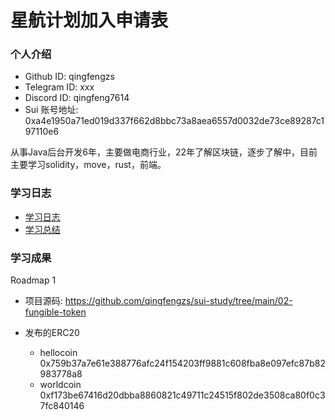 # 星航计划加入申请表

### 个人介绍

* Github ID: qingfengzs
* Telegram ID: xxx
* Discord ID: qingfeng7614
* Sui 账号地址: 0xa4e1950a71ed019d337f662d8bbc73a8aea6557d0032de73ce89287c197110e6

从事Java后台开发6年，主要做电商行业，22年了解区块链，逐步了解中，目前主要学习solidity，move，rust，前端。

### 学习日志

- [学习日志](journal.md)
- [学习总结](summary.md)

### 学习成果

Roadmap  1

- 项目源码: https://github.com/qingfengzs/sui-study/tree/main/02-fungible-token
- 发布的ERC20

  - hellocoin 0x759b37a7e61e388776afc24f154203ff9881c608fba8e097efc87b82983778a8
  - worldcoin 0xf173be67416d20dbba8860821c49711c24515f802de3508ca80f0c37fc840146

